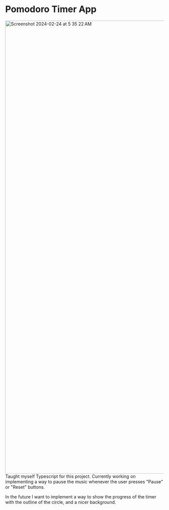 # Pomodoro Timer App
<img width="1440" alt="Screenshot 2024-02-24 at 5 35 22 AM" src="https://github.com/bosephburcios/pomodoro-app/assets/73128928/b756c4d8-c178-4617-8cfc-376686245ff8">
Taught myself Typescript for this project. Currently working on implementing a way to pause the music whenever the user presses "Pause" or "Reset" buttons.

In the future I want to implement a way to show the progress of the timer with the outline of the circle, and a nicer background.

